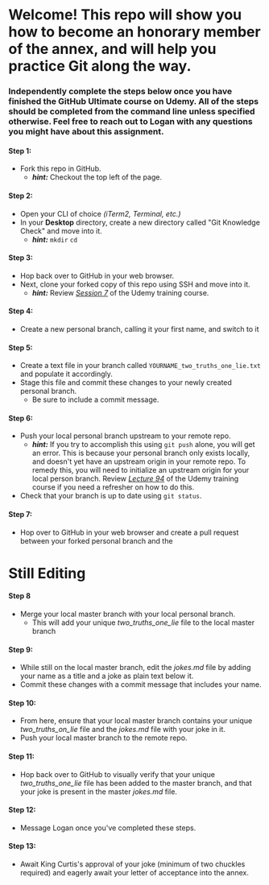 # Welcome! This repo will show you how to become an honorary member of the annex, and will help you practice Git along the way.
### Independently complete the steps below once you have finished the GitHub Ultimate course on Udemy. All of the steps should be completed from the command line unless specified otherwise. Feel free to reach out to Logan with any questions you might have about this assignment.

#### Step 1:
  * Fork this repo in GitHub.
    * _***hint:***_ Checkout the top left of the page.

#### Step 2:
  * Open your CLI of choice _(iTerm2, Terminal, etc.)_
  * In your **Desktop** directory, create a new directory called "Git Knowledge Check" and move into it.
      * _**hint:**_ `mkdir` `cd`
      
#### Step 3:
  * Hop back over to GitHub in your web browser.
  * Next, clone your forked copy of this repo using SSH and move into it.
    * _**hint:**_ Review _[Session 7](https://das42.udemy.com/github-ultimate/learn/lecture/4731854#content)_ of the Udemy training course.

#### Step 4:
  * Create a new personal branch, calling it your first name, and switch to it
  
#### Step 5:
  * Create a text file in your branch called `YOURNAME_two_truths_one_lie.txt` and populate it accordingly.
  * Stage this file and commit these changes to your newly created personal branch.
    * Be sure to include a commit message.

#### Step 6:
  * Push your local personal branch upstream to your remote repo.
    * _**hint:**_ If you try to accomplish this using `git push` alone, you will get an error. This is because your personal branch only exists locally, and doesn't yet have an upstream origin in your remote repo. To remedy this, you will need to initialize an upstream origin for your local person branch. Review _[Lecture 94](https://das42.udemy.com/github-ultimate/learn/lecture/4732118#overview)_ of the Udemy training course if you need a refresher on how to do this.
  * Check that your branch is up to date using `git status`.

#### Step 7:
  * Hop over to GitHub in your web browser and create a pull request between your forked personal branch and the 

# Still Editing


#### Step 8
  * Merge your local master branch with your local personal branch.
    * This will add your unique _two_truths_one_lie_ file to the local master branch

#### Step 9:
  * While still on the local master branch, edit the _jokes.md_ file by adding your name as a title and a joke as plain text below it.
  * Commit these changes with a commit message that includes your name.
  
#### Step 10:
  * From here, ensure that your local master branch contains your unique _two_truths_on_lie_ file and the _jokes.md_ file with your joke in it.
  * Push your local master branch to the remote repo.

#### Step 11:
  * Hop back over to GitHub to visually verify that your unique _two_truths_one_lie_ file has been added to the master branch, and that your joke is present in the master _jokes.md_ file. 

#### Step 12:
  * Message Logan once you've completed these steps.

#### Step 13:
  * Await King Curtis's approval of your joke (minimum of two chuckles required) and eagerly await your letter of acceptance into the annex. 

